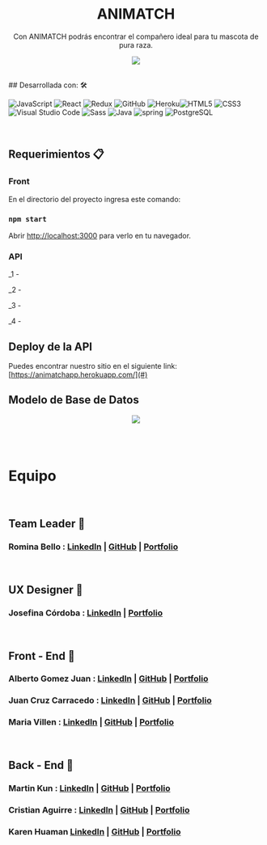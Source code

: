 <h1 align = "center"> ANIMATCH </h1>
<p align = "center"> Con ANIMATCH podrás encontrar el compañero ideal para tu mascota de pura raza.</p>
<p align = "center"> <img src = "https://i85.servimg.com/u/f85/19/88/52/56/animat10.png" /> </p>

<br/>
## Desarrollada con: 🛠️

![JavaScript](https://img.shields.io/badge/javascript-%23323330.svg?style=flat&logo=Javascript&logoColor=%23F7DF1E) ![React](https://img.shields.io/badge/react-%2320232a.svg?style=flat&logo=React&logoColor=%2361DAFB) ![Redux](https://img.shields.io/badge/Redux-%23593d88.svg?style=flat&logo=redux&logoColor=white) ![GitHub](https://img.shields.io/badge/Github-%23121011.svg?style=flat&logo=github&logoColor=white) ![Heroku](https://img.shields.io/badge/heroku-%23430098.svg?style=flat&logo=Heroku&logoColor=white)![HTML5](https://img.shields.io/badge/html5-%23E34F26.svg?style=flat&logo=HTML5&logoColor=white) ![CSS3](https://img.shields.io/badge/css3-%231572B6.svg?style=flat&logo=CSS3&logoColor=white)
![Visual Studio Code](https://img.shields.io/badge/Visual%20Studio%20Code-0078d7.svg?style=flat&logo=VS-Code&logoColor=white) ![Sass](https://img.shields.io/badge/Sass-CC6699?style=flat&logo=sass&logoColor=white) ![Java](https://img.shields.io/badge/Java-ED8B00?style=flat&logo=java&logoColor=white) ![spring](https://img.shields.io/badge/Spring-6DB33F?style=flat&logo=spring&logoColor=white) ![PostgreSQL](https://img.shields.io/badge/PostgreSQL-316192?style=flat&logo=postgresql&logoColor=white)

<br/>

## Requerimientos 📋

### Front

En el directorio del proyecto ingresa este comando:

### `npm start`

Abrir [http://localhost:3000](http://localhost:3000) para verlo en tu navegador.

### API

\_1 -

\_2 -

\_3 -

\_4 -

## Deploy de la API

Puedes encontrar nuestro sitio en el siguiente link: [https://animatchapp.herokuapp.com/](#)

## Modelo de Base de Datos
<p align = "center"> <img src = "https://i.im.ge/2022/10/15/2DUuKm.db-animatch.png" /> </p>

<br/><br/>

# Equipo

</br>

## Team Leader 🚀

### Romina Bello : [LinkedIn](https://www.linkedin.com/in/rominabello87/) | [GitHub]() | [Portfolio]()

</br>

## UX Designer 🎨

### Josefina Córdoba : [LinkedIn](https://www.linkedin.com/in/cordobajosefina/) | [Portfolio]()

<br/>

## Front - End 🚀

### Alberto Gomez Juan : [LinkedIn](https://www.linkedin.com/in/agomezjuan/) | [GitHub](https://github.com/agomezjuan) | [Portfolio]()

### Juan Cruz Carracedo : [LinkedIn](https://www.linkedin.com/in/juancarracedodev/) | [GitHub](https://github.com/juancarracedo7) | [Portfolio]()

### Maria Villen : [LinkedIn]() | [GitHub](https://github.com/MariaVillen) | [Portfolio]()

<br/>

## Back - End 🚀

### Martin Kun : [LinkedIn](https://www.linkedin.com/in/mart%C3%ADn-kun-b13620209/) | [GitHub](https://github.com/MartinKun) | [Portfolio]()

### Cristian Aguirre : [LinkedIn](https://www.linkedin.com/in/aguirre-cristian-javadeveloper/) | [GitHub](https://github.com/Cristianaaguirre) | [Portfolio]()

### Karen Huaman [LinkedIn]() | [GitHub](https://github.com/yoelexe) | [Portfolio]()
